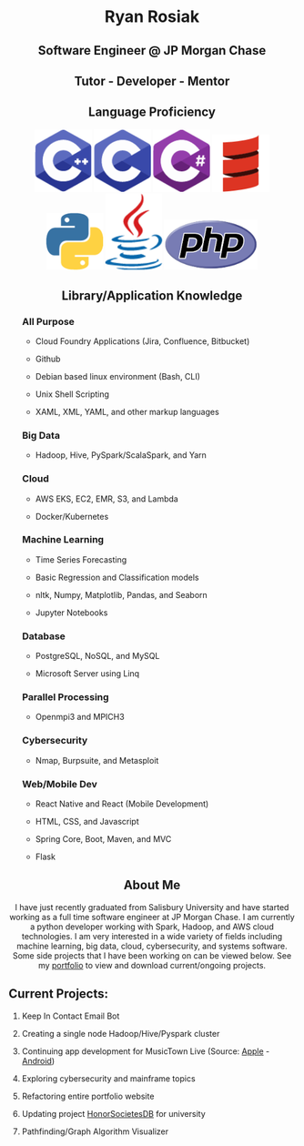 <h1> <div align="center">Ryan Rosiak</div> </h1>
<h2> <div align="center">Software Engineer @ JP Morgan Chase</div> </h2>
<h2> <div align="center">Tutor - Developer - Mentor</div> </h2>
<h2> <div align="center">Language Proficiency</div> </h2>
<div align="center">
  <img src="Pictures/cpp.png" width="100"></img>
  <img src="Pictures/c.png" width="100"></img>
  <img src="Pictures/csharp.png" width="100"></img>
  <img src="Pictures/scalaresized.png" width="100"></img>
  <img src="Pictures/python.png" width="100"></img>
  <img src="Pictures/java.png" width="100"></img>
  <img src="Pictures/php2.png" width="165"></img>
</div>
<h2> <div align="center">Library/Application Knowledge</div> </h2>
<ul class="dashed">
  <h3> <div align="left">All Purpose</div> </h3>
  <ul>
    <li><p>Cloud Foundry Applications (Jira, Confluence, Bitbucket)</p></li>
    <li><p>Github</p></li>
    <li><p>Debian based linux environment (Bash, CLI)</p></li>
    <li><p>Unix Shell Scripting</p></li>
    <li><p>XAML, XML, YAML, and other markup languages</p></li>
  </ul>
  <h3> <div align="left">Big Data</div> </h3> 
  <ul>
      <li><p>Hadoop, Hive, PySpark/ScalaSpark, and Yarn</p></li>
  </ul>
  <h3> <div align="left">Cloud</div> </h3>
  <ul>
    <li><p>AWS EKS, EC2, EMR, S3, and Lambda</p></li>
    <li><p>Docker/Kubernetes</p></li>
  </ul>
  <h3> <div align="left">Machine Learning</div> </h3>
  <ul>
    <li><p>Time Series Forecasting</p></li>
    <li><p>Basic Regression and Classification models</p></li>
    <li><p>nltk, Numpy, Matplotlib, Pandas, and Seaborn</p></li>
    <li><p>Jupyter Notebooks</p></li>
  </ul>
  <h3> <div align="left">Database</div> </h3>
  <ul>
    <li><p>PostgreSQL, NoSQL, and MySQL</p></li>
    <li><p>Microsoft Server using Linq</p></li>
  </ul>
  <h3> <div align="left">Parallel Processing</div> </h3>
  <ul>
    <li><p>Openmpi3 and MPICH3</p></li>
  </ul>
  <h3> <div align="left">Cybersecurity</div> </h3>
  <ul>
    <li><p>Nmap, Burpsuite, and Metasploit</p></li>
  </ul>
  <h3> <div align="left">Web/Mobile Dev</div> </h3>
  <ul>
    <li><p>React Native and React (Mobile Development)</p></li>
    <li><p>HTML, CSS, and Javascript</p></li>
    <li><p>Spring Core, Boot, Maven, and MVC</p></li>
    <li><p>Flask</p></li>
  </ul>
</ul>
  
  
</ul>
<h2> <div align="center">About Me</div> </h2>
<div align="center"><p>I have just recently graduated from Salisbury University and have started working as a full time software engineer at JP Morgan Chase.
  I am currently a python developer working with Spark, Hadoop, and AWS cloud technologies. I am very interested in a wide variety of fields including
  machine learning, big data, cloud, cybersecurity, and systems software. Some side projects that I have been working on can be viewed below. 
  See my <a href="http://spa542.pythonanywhere.com/index.html">portfolio</a> to view and download current/ongoing projects.</p></div>
<h2> <div align="left">Current Projects:</div> </h2>
<ol>
  <li><p>Keep In Contact Email Bot</p></li>
  <li><p>Creating a single node Hadoop/Hive/Pyspark cluster</p></li>
  <li><p>Continuing app development for MusicTown Live (Source: <a href="https://apps.apple.com/us/app/musictown-live-find-live-music/id1217586564">Apple</a> - <a href="https://play.google.com/store/apps/details?id=com.musiqueliveapp&hl=en_US&gl=US">Android</a>)</p></li>
  <li>Exploring cybersecurity and mainframe topics</li>
  <li><p>Refactoring entire portfolio website</p</li>
  <li><p>Updating project <a href="https://github.com/spa542/HonorSocietiesDB">HonorSocietesDB</a> for university</p></li>
  <li><p>Pathfinding/Graph Algorithm Visualizer</p></li>
</ol>
<!--
**spa542/spa542** is a ✨ _special_ ✨ repository because its `README.md` (this file) appears on your GitHub profile.

Here are some ideas to get you started:

- 🔭 I’m currently working on ...
- 🌱 I’m currently learning ...
- 👯 I’m looking to collaborate on ...
- 🤔 I’m looking for help with ...
- 💬 Ask me about ...
- 📫 How to reach me: ...
- 😄 Pronouns: ...
- ⚡ Fun fact: ...
-->
